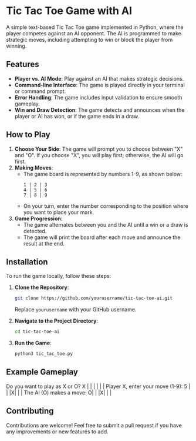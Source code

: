 # Tic Tac Toe Game with AI

A simple text-based Tic Tac Toe game implemented in Python, where the player competes against an AI opponent. The AI is programmed to make strategic moves, including attempting to win or block the player from winning.

## Features

- **Player vs. AI Mode**: Play against an AI that makes strategic decisions.
- **Command-line Interface**: The game is played directly in your terminal or command prompt.
- **Error Handling**: The game includes input validation to ensure smooth gameplay.
- **Win and Draw Detection**: The game detects and announces when the player or AI has won, or if the game ends in a draw.

## How to Play

1. **Choose Your Side**: The game will prompt you to choose between "X" and "O". If you choose "X", you will play first; otherwise, the AI will go first.
2. **Making Moves**:
   - The game board is represented by numbers 1-9, as shown below:
     ```
     1 | 2 | 3
     4 | 5 | 6
     7 | 8 | 9
     ```
   - On your turn, enter the number corresponding to the position where you want to place your mark.
3. **Game Progression**: 
   - The game alternates between you and the AI until a win or a draw is detected.
   - The game will print the board after each move and announce the result at the end.

## Installation

To run the game locally, follow these steps:

1. **Clone the Repository**:
    ```bash
    git clone https://github.com/yourusername/tic-tac-toe-ai.git
    ```
   Replace `yourusername` with your GitHub username.

2. **Navigate to the Project Directory**:
    ```bash
    cd tic-tac-toe-ai
    ```

3. **Run the Game**:
    ```bash
    python3 tic_tac_toe.py
    ```

## Example Gameplay
Do you want to play as X or O? X | |
| |
| | Player X, enter your move (1-9): 5 | |
|X|
| | The AI (O) makes a move: O| |
|X|
| |

## Contributing

Contributions are welcome! Feel free to submit a pull request if you have any improvements or new features to add.


